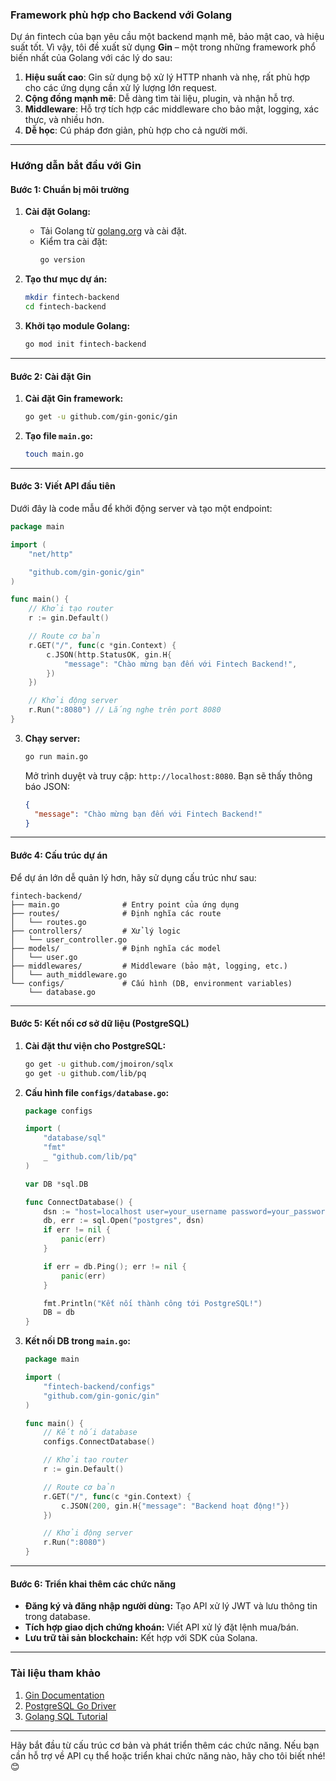 ### **Framework phù hợp cho Backend với Golang**

Dự án fintech của bạn yêu cầu một backend mạnh mẽ, bảo mật cao, và hiệu suất tốt. Vì vậy, tôi đề xuất sử dụng **Gin** – một trong những framework phổ biến nhất của Golang với các lý do sau:

1. **Hiệu suất cao**: Gin sử dụng bộ xử lý HTTP nhanh và nhẹ, rất phù hợp cho các ứng dụng cần xử lý lượng lớn request.
2. **Cộng đồng mạnh mẽ**: Dễ dàng tìm tài liệu, plugin, và nhận hỗ trợ.
3. **Middleware**: Hỗ trợ tích hợp các middleware cho bảo mật, logging, xác thực, và nhiều hơn.
4. **Dễ học**: Cú pháp đơn giản, phù hợp cho cả người mới.

---

### **Hướng dẫn bắt đầu với Gin**

#### **Bước 1: Chuẩn bị môi trường**
1. **Cài đặt Golang:**
   - Tải Golang từ [golang.org](https://golang.org/) và cài đặt.
   - Kiểm tra cài đặt:
     ```bash
     go version
     ```

2. **Tạo thư mục dự án:**
   ```bash
   mkdir fintech-backend
   cd fintech-backend
   ```

3. **Khởi tạo module Golang:**
   ```bash
   go mod init fintech-backend
   ```

---

#### **Bước 2: Cài đặt Gin**
1. **Cài đặt Gin framework:**
   ```bash
   go get -u github.com/gin-gonic/gin
   ```

2. **Tạo file `main.go`:**
   ```bash
   touch main.go
   ```

---

#### **Bước 3: Viết API đầu tiên**
Dưới đây là code mẫu để khởi động server và tạo một endpoint:

```go
package main

import (
	"net/http"

	"github.com/gin-gonic/gin"
)

func main() {
	// Khởi tạo router
	r := gin.Default()

	// Route cơ bản
	r.GET("/", func(c *gin.Context) {
		c.JSON(http.StatusOK, gin.H{
			"message": "Chào mừng bạn đến với Fintech Backend!",
		})
	})

	// Khởi động server
	r.Run(":8080") // Lắng nghe trên port 8080
}
```

3. **Chạy server:**
   ```bash
   go run main.go
   ```
   Mở trình duyệt và truy cập: `http://localhost:8080`. Bạn sẽ thấy thông báo JSON: 
   ```json
   {
     "message": "Chào mừng bạn đến với Fintech Backend!"
   }
   ```

---

#### **Bước 4: Cấu trúc dự án**
Để dự án lớn dễ quản lý hơn, hãy sử dụng cấu trúc như sau:

```
fintech-backend/
├── main.go              # Entry point của ứng dụng
├── routes/              # Định nghĩa các route
│   └── routes.go
├── controllers/         # Xử lý logic
│   └── user_controller.go
├── models/              # Định nghĩa các model
│   └── user.go
├── middlewares/         # Middleware (bảo mật, logging, etc.)
│   └── auth_middleware.go
└── configs/             # Cấu hình (DB, environment variables)
    └── database.go
```

---

#### **Bước 5: Kết nối cơ sở dữ liệu (PostgreSQL)**

1. **Cài đặt thư viện cho PostgreSQL:**
   ```bash
   go get -u github.com/jmoiron/sqlx
   go get -u github.com/lib/pq
   ```

2. **Cấu hình file `configs/database.go`:**
   ```go
   package configs

   import (
       "database/sql"
       "fmt"
       _ "github.com/lib/pq"
   )

   var DB *sql.DB

   func ConnectDatabase() {
       dsn := "host=localhost user=your_username password=your_password dbname=your_db sslmode=disable"
       db, err := sql.Open("postgres", dsn)
       if err != nil {
           panic(err)
       }

       if err = db.Ping(); err != nil {
           panic(err)
       }

       fmt.Println("Kết nối thành công tới PostgreSQL!")
       DB = db
   }
   ```

3. **Kết nối DB trong `main.go`:**
   ```go
   package main

   import (
       "fintech-backend/configs"
       "github.com/gin-gonic/gin"
   )

   func main() {
       // Kết nối database
       configs.ConnectDatabase()

       // Khởi tạo router
       r := gin.Default()

       // Route cơ bản
       r.GET("/", func(c *gin.Context) {
           c.JSON(200, gin.H{"message": "Backend hoạt động!"})
       })

       // Khởi động server
       r.Run(":8080")
   }
   ```

---

#### **Bước 6: Triển khai thêm các chức năng**
- **Đăng ký và đăng nhập người dùng:** Tạo API xử lý JWT và lưu thông tin trong database.
- **Tích hợp giao dịch chứng khoán:** Viết API xử lý đặt lệnh mua/bán.
- **Lưu trữ tài sản blockchain:** Kết hợp với SDK của Solana.

---

### **Tài liệu tham khảo**
1. [Gin Documentation](https://gin-gonic.com/)
2. [PostgreSQL Go Driver](https://github.com/lib/pq)
3. [Golang SQL Tutorial](https://golang.org/pkg/database/sql/)

---

Hãy bắt đầu từ cấu trúc cơ bản và phát triển thêm các chức năng. Nếu bạn cần hỗ trợ về API cụ thể hoặc triển khai chức năng nào, hãy cho tôi biết nhé! 😊